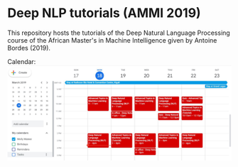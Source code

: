 # Deep NLP tutorials (AMMI 2019)
This repository hosts the tutorials of the Deep Natural Language Processing course of the African Master's in Machine Intelligence given by Antoine Bordes (2019).  

Calendar:
![alt text](https://raw.githubusercontent.com/louismartin/ammi-2019-bordes-DeepNLP/master/ammi_deepnlp_calendar.jpg "Calendar of the Deep NLP course")
